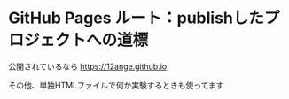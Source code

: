 # GitHub Pages ルート：publishしたプロジェクトへの道標
公開されているなら https://12ange.github.io

その他、単独HTMLファイルで何か実験するときも使ってます